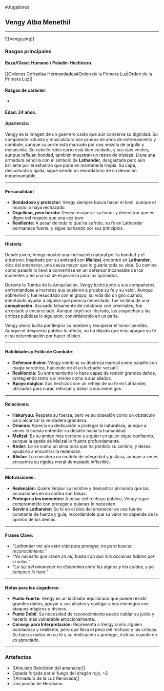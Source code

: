 #Jugadores
## **Vengy *Alba* Menethil**

---
![[Vengy.png]]
### **Rasgos principales**
#### **Raza/Clase:** Humano / Paladín-Hechicero.

[[Ordenes Cofradias Hermandades#Orden de la Primera Luz|Orden de la Primera Luz]]
#### Rasgos de carácter:
-  

#### **Edad:** 34 años.

#### **Apariencia:**

Vengy es la imagen de un guerrero caído que aún conserva su dignidad. Su complexión robusta y musculatura son prueba de años de entrenamiento y combate, aunque su porte está marcado por una mezcla de orgullo y melancolía. Su cabello rubio corto está bien cuidado, y sus ojos verdes, aunque reflejan bondad, también muestran un rastro de tristeza. Lleva una armadura sencilla con el símbolo de **Lathander**, desgastada pero aún brillante por el esfuerzo que pone en mantenerla limpia. Su capa, descolorida y ajada, sigue siendo un recordatorio de su devoción inquebrantable.

---

#### **Personalidad:**

- **Bondadoso y protector:** Vengy siempre busca hacer el bien, aunque el mundo lo haya rechazado.
- **Orgulloso, pero herido:** Desea recuperar su honor y demostrar que es digno del respeto que una vez tuvo.
- **Resiliente:** A pesar de todo lo que ha sufrido, su fe en Lathander permanece fuerte, y sigue luchando por sus principios.

---

#### **Historia:**

Desde joven, Vengy mostró una inclinación natural por la bondad y el altruismo. Inspirado por su amistad con **Malizal**, encontró en **Lathander**, dios del amanecer, una causa mayor que lo guiaría toda su vida. Su camino como paladín lo llevó a convertirse en un defensor incansable de los inocentes y en una luz de esperanza para los oprimidos.

Durante la Tumba de la Aniquilación, Vengy luchó junto a sus compañeros, enfrentándose a horrores que pusieron a prueba su fe y su valor. Aunque sobrevivió y fue resucitado con el grupo, su vida dio un giro cuando, intentando ayudar a alguien que parecía necesitado, fue víctima de una **conspiración**. Acusado falsamente de colaborar con criminales, fue arrestado y encarcelado. Aunque logró ser liberado, las sospechas y las críticas públicas lo siguieron, convirtiéndolo en un paria.

Vengy ahora lucha por limpiar su nombre y recuperar el honor perdido. Aunque el desprecio público lo afecta, no ha dejado que esto apague su fe ni su determinación por hacer el bien.

---

#### **Habilidades y Estilo de Combate:**

- **Defensor divino:** Vengy combina su destreza marcial como paladín con magia sorcérica, haciendo de él un luchador versátil.
- **Resiliencia:** Su entrenamiento lo hace capaz de resistir grandes daños, protegiendo tanto a sí mismo como a sus aliados.
- **Apoyo mágico:** Sus hechizos son un reflejo de su fe en Lathander, utilizados para curar, reforzar y dañar a sus enemigos.

---

#### **Relaciones:**

- **Hakuryuu:** Respeta su fuerza, pero ve su obsesión como un obstáculo para alcanzar la verdadera grandeza.
- **Orianna:** Aprecia su dedicación a proteger la naturaleza, aunque a veces le cuesta entender su desdén hacia la humanidad.
- **Malizal:** Es su amigo más cercano y alguien en quien sigue confiando, aunque la apatía de Malizal lo frustra profundamente.
- **Ander:** Lo ve como un alma pura que ha perdido su camino, y desea ayudarlo a encontrar la redención.
- **Alistar:** Lo considera un modelo de integridad y justicia, aunque a veces encuentra su rigidez moral demasiado inflexible.

---

#### **Motivaciones:**

- **Redención:** Quiere limpiar su nombre y demostrar al mundo que las acusaciones en su contra son falsas.
- **Proteger a los inocentes:** A pesar del rechazo público, Vengy sigue comprometido con proteger a quienes lo necesiten.
- **Servir a Lathander:** Su fe en el dios del amanecer es una fuente constante de fuerza y guía, recordándole que su valor no depende de la opinión de los demás.

---

#### **Frases Clave:**

- _"Lathander me dio esta vida para proteger, no para buscar reconocimiento."_
- _"No necesito que crean en mí; basta con que mis acciones hablen por sí solas."_
- _"La luz del amanecer no discrimina entre los dignos y los caídos, y yo tampoco lo haré."_

---

#### **Notas para los Jugadores:**

- **Punto Fuerte:** Vengy es un luchador equilibrado que puede resistir grandes daños, apoyar a sus aliados y castigar a sus enemigos con ataques mágicos y divinos.
- **Punto Débil:** Su necesidad de reconocimiento puede nublar su juicio y hacerlo más vulnerable emocionalmente.
- **Consejo para Interpretación:** Representa a Vengy como alguien bondadoso y resiliente, pero que lleva el peso del rechazo y las críticas. Su fuerza radica en su fe y su dedicación a proteger, incluso cuando no es apreciado.

---

### Artefactos

- [[Amuleto Bendición del amanecer]]
- Espada forjada por el fuego del dragón rojo, +2
- [[Armadura de la Luz Renovada]]
- Una poción de Heroísmo.